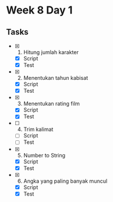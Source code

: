 # Week 8 Day 1

## Tasks
- [x] 1. Hitung jumlah karakter
    - [x] Script
    - [x] Test
- [x] 2. Menentukan tahun kabisat
    - [x] Script
    - [x] Test
- [x] 3. Menentukan rating film
    - [x] Script
    - [x] Test
- [ ] 4. Trim kalimat
    - [ ] Script
    - [ ] Test
- [x] 5. Number to String
    - [x] Script
    - [x] Test
- [x] 6. Angka yang paling banyak muncul
    - [x] Script
    - [x] Test